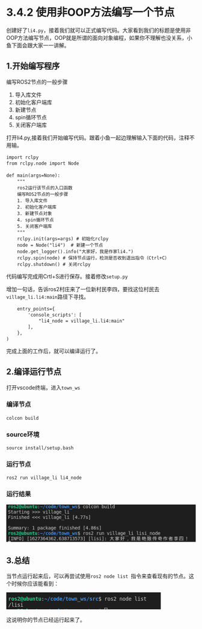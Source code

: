 # 3.4.2 使用非OOP方法编写一个节点

创建好了`li4.py`，接着我们就可以正式编写代码。大家看到我们的标题是使用非OOP方法编写节点，OOP就是所谓的面向对象编程，如果你不理解也没关系，小鱼下面会跟大家一一讲解。



## 1.开始编写程序

编写ROS2节点的一般步骤

1. 导入库文件
2. 初始化客户端库
3. 新建节点
4. spin循环节点
5. 关闭客户端库


打开li4.py,接着我们开始编写代码。跟着小鱼一起边理解输入下面的代码，注释不用输。

```
import rclpy
from rclpy.node import Node

def main(args=None):
    """
    ros2运行该节点的入口函数
    编写ROS2节点的一般步骤
    1. 导入库文件
    2. 初始化客户端库
    3. 新建节点对象
    4. spin循环节点
    5. 关闭客户端库
    """
    rclpy.init(args=args) # 初始化rclpy
    node = Node("li4")  # 新建一个节点
    node.get_logger().info("大家好，我是作家li4.")
    rclpy.spin(node) # 保持节点运行，检测是否收到退出指令（Ctrl+C）
    rclpy.shutdown() # 关闭rclpy
```

代码编写完成用Crtl+S进行保存。接着修改`setup.py`

增加一句话，告诉ros2村庄来了一位新村民李四，要找这位村民去`village_li.li4:main`路径下寻找。

```
    entry_points={
        'console_scripts': [
            "li4_node = village_li.li4:main"
        ],
    },
)
```

完成上面的工作后，就可以编译运行了。



## 2.编译运行节点

打开vscode终端，进入`town_ws`

### 编译节点

```
colcon build
```

### source环境

```
source install/setup.bash
```

### 运行节点

```
ros2 run village_li li4_node
```

### 运行结果

![image-20210727134002735](3.5.2使用非OOP方法编写一个节点并测试/imgs/image-20210727134002735.png)

## 3.总结

当节点运行起来后，可以再尝试使用`ros2 node list `指令来查看现有的节点。这个时候你应该能看到：

![image-20210727135236470](3.5.2使用非OOP方法编写一个节点并测试/imgs/image-20210727135236470.png)

这说明你的节点已经运行起来了。


